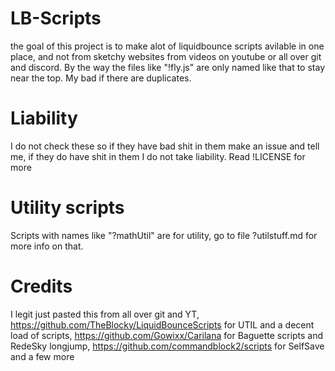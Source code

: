 # LB-Scripts
the goal of this project is to make alot of liquidbounce scripts avilable in one place, and not from sketchy websites from videos on youtube or all over git and discord.
By the way the files like "!fly.js"  are only named like that to stay near the top. My bad if there are duplicates.
# Liability 
I do not check these so if they have bad shit in them make an issue and tell me, if they do have shit in them I do not take liability. Read !LICENSE for more
# Utility scripts
Scripts with names like "?mathUtil" are for utility, go to file ?utilstuff.md for more info on that.
# Credits
I legit just pasted this from all over git and YT, https://github.com/TheBlocky/LiquidBounceScripts for UTIL and a decent load of scripts, https://github.com/Gowixx/Carilana for Baguette scripts and RedeSky longjump, https://github.com/commandblock2/scripts for SelfSave and a few more
  

